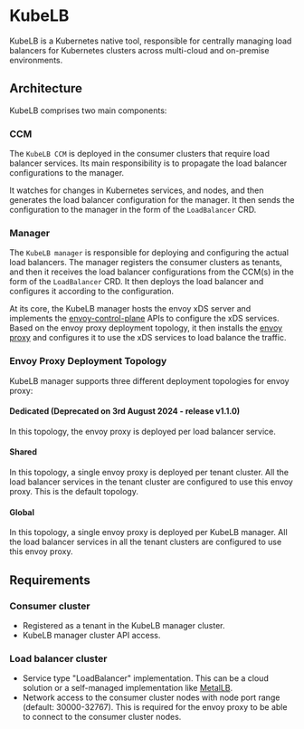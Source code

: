 # KubeLB

KubeLB is a Kubernetes native tool, responsible for centrally managing load balancers for Kubernetes clusters across multi-cloud and on-premise environments.

## Architecture

KubeLB comprises two main components:

### CCM

The `KubeLB CCM` is deployed in the consumer clusters that require load balancer services. Its main responsibility is to propagate the load balancer configurations to the manager.

It watches for changes in Kubernetes services, and nodes, and then generates the load balancer configuration for the manager. It then sends the configuration to the manager in the form of the `LoadBalancer` CRD.

### Manager

The `KubeLB manager` is responsible for deploying and configuring the actual load balancers. The manager registers the consumer clusters as tenants, and then it receives the load balancer configurations from the CCM(s) in the form of the `LoadBalancer` CRD. It then deploys the load balancer and configures it according to the configuration.

At its core, the KubeLB manager hosts the envoy xDS server and implements the [envoy-control-plane][1] APIs to configure the xDS services. Based on the envoy proxy deployment topology, it then installs the [envoy proxy][2] and configures it to use the xDS services to load balance the traffic.

### Envoy Proxy Deployment Topology

KubeLB manager supports three different deployment topologies for envoy proxy:

#### Dedicated (Deprecated on 3rd August 2024 - release v1.1.0)

In this topology, the envoy proxy is deployed per load balancer service.

#### Shared

In this topology, a single envoy proxy is deployed per tenant cluster. All the load balancer services in the tenant cluster are configured to use this envoy proxy. This is the default topology.

#### Global

In this topology, a single envoy proxy is deployed per KubeLB manager. All the load balancer services in all the tenant clusters are configured to use this envoy proxy.

## Requirements

### Consumer cluster

* Registered as a tenant in the KubeLB manager cluster.
* KubeLB manager cluster API access.

### Load balancer cluster

* Service type "LoadBalancer" implementation. This can be a cloud solution or a self-managed implementation like [MetalLB][3].
* Network access to the consumer cluster nodes with node port range (default: 30000-32767). This is required for the envoy proxy to be able to connect to the consumer cluster nodes.

[1]: https://github.com/envoyproxy/go-control-plane
[2]: https://github.com/envoyproxy/envoy
[3]: https://metallb.universe.tf/
